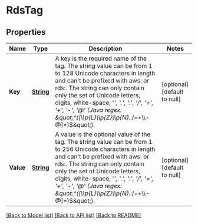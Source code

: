 # RdsTag
## Properties

Name | Type | Description | Notes
------------ | ------------- | ------------- | -------------
**Key** | [**String**](string.md) | A key is the required name of the tag. The string value can be from 1 to 128 Unicode characters in length and can&#39;t be prefixed with aws: or rds:. The string can only contain only the set of Unicode letters, digits, white-space, &#39;_&#39;, &#39;.&#39;, &#39;:&#39;, &#39;/&#39;, &#39;&#x3D;&#39;, &#39;+&#39;, &#39;-&#39;, &#39;@&#39; (Java regex: \&quot;^([\\\\p{L}\\\\p{Z}\\\\p{N}_.:/&#x3D;+\\\\-@]*)$\&quot;). | [optional] [default to null]
**Value** | [**String**](string.md) | A value is the optional value of the tag. The string value can be from 1 to 256 Unicode characters in length and can&#39;t be prefixed with aws: or rds:. The string can only contain only the set of Unicode letters, digits, white-space, &#39;_&#39;, &#39;.&#39;, &#39;:&#39;, &#39;/&#39;, &#39;&#x3D;&#39;, &#39;+&#39;, &#39;-&#39;, &#39;@&#39; (Java regex: \&quot;^([\\\\p{L}\\\\p{Z}\\\\p{N}_.:/&#x3D;+\\\\-@]*)$\&quot;). | [optional] [default to null]

[[Back to Model list]](../README.md#documentation-for-models) [[Back to API list]](../README.md#documentation-for-api-endpoints) [[Back to README]](../README.md)

